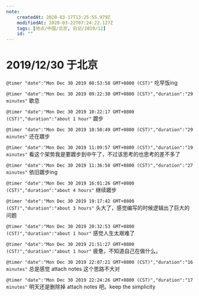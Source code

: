 ```yaml
---
note:
    createdAt: 2020-03-17T13:25:55.979Z
    modifiedAt: 2020-03-22T07:24:22.127Z
    tags: [地点/中国/北京, 日记/2019/12]
    id: ""
---
```

# 2019/12/30 于北京

`@timer "date":"Mon Dec 30 2019 08:53:58 GMT+0800 (CST)"`
吃早饭ing

`@timer "date":"Mon Dec 30 2019 09:22:30 GMT+0800 (CST)","duration":"29 minutes"`
歇息

`@timer "date":"Mon Dec 30 2019 10:22:17 GMT+0800 (CST)","duration":"about 1 hour"`
踱步

`@timer "date":"Mon Dec 30 2019 10:50:49 GMT+0800 (CST)","duration":"29 minutes"`
还在踱步

`@timer "date":"Mon Dec 30 2019 11:09:57 GMT+0800 (CST)","duration":"19 minutes"`
看这个架势我是要踱步到中午了，不过该思考的也思考的差不多了

`@timer "date":"Mon Dec 30 2019 11:36:58 GMT+0800 (CST)","duration":"27 minutes"`
依旧踱步ing

`@timer "date":"Mon Dec 30 2019 16:01:26 GMT+0800 (CST)","duration":"about 4 hours"`
继续踱步

`@timer "date":"Mon Dec 30 2019 19:17:42 GMT+0800 (CST)","duration":"about 3 hours"`
头大了，感觉编写的时候逻辑出了巨大的问题

`@timer "date":"Mon Dec 30 2019 20:32:53 GMT+0800 (CST)","duration":"about 1 hour"`
感觉人生太艰难了

`@timer "date":"Mon Dec 30 2019 21:51:27 GMT+0800 (CST)","duration":"about 1 hour"`
疲惫，不知道自己在做什么。

`@timer "date":"Mon Dec 30 2019 22:07:21 GMT+0800 (CST)","duration":"16 minutes"`
总是感觉 attach notes 这个思路不大对

`@timer "date":"Mon Dec 30 2019 22:24:26 GMT+0800 (CST)","duration":"17 minutes"`
明天还是删除掉 attach notes 吧。keep the simplicity
